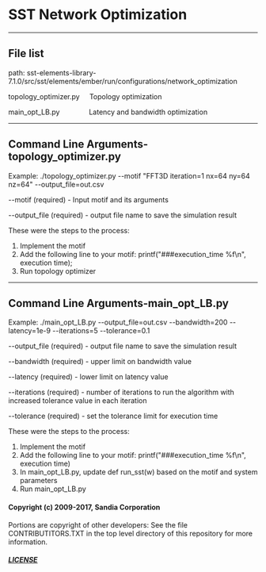 # SST Network Optimization
--------------------------------------------
File list
--------------------------------------------
path: sst-elements-library-7.1.0/src/sst/elements/ember/run/configurations/network_optimization

topology_optimizer.py&nbsp; &nbsp; &nbsp;Topology optimization

main_opt_LB.py&nbsp; &nbsp; &nbsp; &nbsp; &nbsp; &nbsp; &nbsp; &nbsp;Latency and bandwidth optimization


--------------------------------------------
Command Line Arguments-topology_optimizer.py
--------------------------------------------

Example:  ./topology_optimizer.py --motif "FFT3D iteration=1 nx=64 ny=64 nz=64" --output_file=out.csv

--motif (required) - Input motif and its arguments 

--output_file (required) - output file name to save the simulation result 


These were the steps to the process:
1. Implement the motif
2. Add the following line to your motif:
	printf("###execution_time %f\n", execution time);
3. Run topology optimizer




--------------------------------------------
Command Line Arguments-main_opt_LB.py
--------------------------------------------
Example: ./main_opt_LB.py  --output_file=out.csv --bandwidth=200 --latency=1e-9 --iterations=5 --tolerance=0.1

--output_file (required) - output file name to save the simulation result

--bandwidth (required) - upper limit on bandwidth value

--latency (required) - lower limit on latency value

--iterations (required) - number of iterations to run the algorithm with increased tolerance value in each iteration

--tolerance (required) - set the tolerance limit for execution time

These were the steps to the process:
1. Implement the motif
2. Add the following line to your motif:
	printf("###execution_time %f\n", execution time)
3. In main_opt_LB.py, update def run_sst(w) based on the motif and system parameters
4. Run main_opt_LB.py



#### Copyright (c) 2009-2017, Sandia Corporation
Portions are copyright of other developers:
See the file CONTRIBUTITORS.TXT in the top level directory
of this repository for more information.

##### [LICENSE](https://github.com/sstsimulator/sst-elements/blob/devel/LICENSE)
